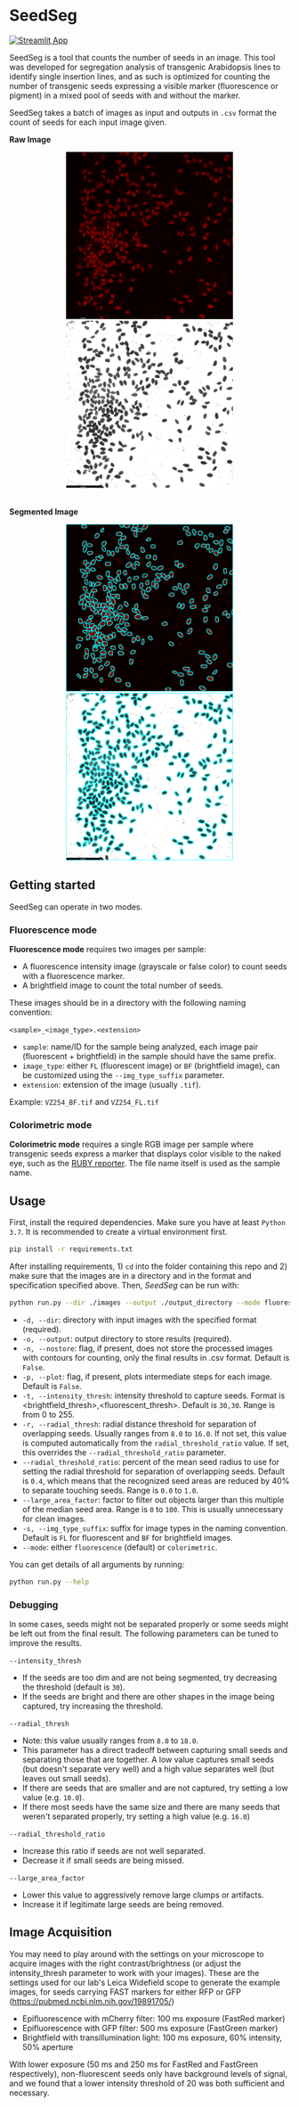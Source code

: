 # SeedSeg

[![Streamlit App](https://static.streamlit.io/badges/streamlit_badge_black_white.svg)](https://seed-counter-brophy.streamlit.app)

SeedSeg is a tool that counts the number of seeds in an image. This tool was developed for segregation analysis of transgenic Arabidopsis lines to identify single insertion lines, and as such is optimized for counting the number of transgenic seeds expressing a visible marker (fluorescence or pigment) in a mixed pool of seeds with and without the marker.

SeedSeg takes a batch of images as input and outputs in `.csv` format the count of seeds for each input image given.

**Raw Image**
<div style="text-align:center">
    <img src="readme_imgs/raw_fl.png" alt="raw_fl" height="300">
    <img src="readme_imgs/raw_bf.png" alt="raw_bf" height="300">
</div>

<br>

**Segmented Image**
<div style="text-align:center">
    <img src="readme_imgs/segmented_fl.png" alt="segmented_fl" height="300">
    <img src="readme_imgs/segmented_bf.png" alt="segmented_bf" height="300">
</div>

## Getting started
SeedSeg can operate in two modes.

### Fluorescence mode
**Fluorescence mode** requires two images per sample:
- A fluorescence intensity image (grayscale or false color) to count seeds with a fluorescence marker.
- A brightfield image to count the total number of seeds.

These images should be in a directory with the following naming convention:

`<sample>_<image_type>.<extension>`
- `sample`: name/ID for the sample being analyzed, each image pair (fluorescent + brightfield) in the sample should have the same prefix.
- `image_type`: either `FL` (fluorescent image) or `BF` (brightfield image), can be customized using the `--img_type_suffix` parameter.
- `extension`: extension of the image (usually `.tif`).

Example: `VZ254_BF.tif` and `VZ254_FL.tif`

### Colorimetric mode
**Colorimetric mode** requires a single RGB image per sample where transgenic seeds express a marker that displays color visible to the naked eye, such as the [RUBY reporter](https://www.nature.com/articles/s41438-020-00390-1). The file name itself is used as the sample name.

## Usage

First, install the required dependencies. Make sure you have at least `Python 3.7`. It is recommended to create a virtual environment first.
```bash
pip install -r requirements.txt
```

After installing requirements, 1) `cd` into the folder containing this repo and 2) make sure that the images are in a directory and in the format and specification specified above. Then, *SeedSeg* can be run with:
```bash
python run.py --dir ./images --output ./output_directory --mode fluorescence --intensity_thresh 30,30
```
- `-d, --dir`: directory with input images with the specified format (required).
- `-o, --output`: output directory to store results (required).
- `-n, --nostore`: flag, if present, does not store the processed images with contours for counting, only the final results in .csv format. Default is `False`.
- `-p, --plot`: flag, if present, plots intermediate steps for each image. Default is `False`.
- `-t, --intensity_thresh`: intensity threshold to capture seeds. Format is <brightfield_thresh>,<fluorescent_thresh>. Default is `30,30`. Range is from 0 to 255.
- `-r, --radial_thresh`: radial distance threshold for separation of overlapping seeds. Usually ranges from `8.0` to `16.0`. If not set, this value is computed automatically from the `radial_threshold_ratio` value. If set, this overrides the `--radial_threshold_ratio` parameter. 
- `--radial_threshold_ratio`: percent of the mean seed radius to use for setting the radial threshold for separation of overlapping seeds. Default is `0.4`, which means that the recognized seed areas are reduced by 40% to separate touching seeds. Range is `0.0` to `1.0`. 
- `--large_area_factor`: factor to filter out objects larger than this multiple of the median seed area. Range is `0` to `100`. This is usually unnecessary for clean images.
- `-s, --img_type_suffix`: suffix for image types in the naming convention. Default is `FL` for fluorescent and `BF` for brightfield images.
- `--mode`: either `fluorescence` (default) or `colorimetric`.

You can get details of all arguments by running:
```bash
python run.py --help
```

### Debugging
In some cases, seeds might not be separated properly or some seeds might be left out from the final result. The following parameters can be tuned to improve the results.

`--intensity_thresh`
- If the seeds are too dim and are not being segmented, try decreasing the threshold (default is `30`).
- If the seeds are bright and there are other shapes in the image being captured, try increasing the threshold.

`--radial_thresh`
- Note: this value usually ranges from `8.0` to `18.0`.
- This parameter has a direct tradeoff between capturing small seeds and separating those that are together. A low value captures small seeds (but doesn't separate very well) and a high value separates well (but leaves out small seeds).
- If there are seeds that are smaller and are not captured, try setting a low value (e.g. `10.0`).
- If there most seeds have the same size and there are many seeds that weren't separated properly, try setting a high value (e.g. `16.0`)

`--radial_threshold_ratio`
- Increase this ratio if seeds are not well separated.
- Decrease it if small seeds are being missed.

`--large_area_factor`
- Lower this value to aggressively remove large clumps or artifacts.
- Increase it if legitimate large seeds are being removed.

## Image Acquisition

You may need to play around with the settings on your microscope to acquire images with the right contrast/brightness (or adjust the intensity_thresh parameter to work with your images). These are the settings used for our lab's Leica Widefield scope to generate the example images, for seeds carrying FAST markers for either RFP or GFP (https://pubmed.ncbi.nlm.nih.gov/19891705/)

- Epifluorescence with mCherry filter: 100 ms exposure (FastRed marker)
- Epifluorescence with GFP filter: 500 ms exposure (FastGreen marker)
- Brightfield with transillumination light: 100 ms exposure, 60% intensity, 50% aperture

With lower exposure (50 ms and 250 ms for FastRed and FastGreen respectively), non-fluorescent seeds only have background levels of signal, and we found that a lower intensity threshold of 20 was both sufficient and necessary.
